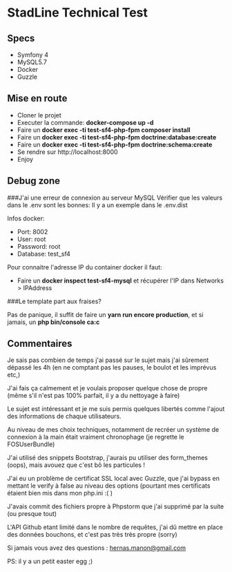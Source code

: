 # StadLine Technical Test

## Specs
* Symfony 4
* MySQL5.7
* Docker
* Guzzle

## Mise en route

* Cloner le projet
* Executer la commande: **docker-compose up -d**
* Faire un **docker exec -ti test-sf4-php-fpm composer install**
* Faire un **docker exec -ti test-sf4-php-fpm doctrine:database:create**
* Faire un **docker exec -ti test-sf4-php-fpm doctrine:schema:create**
* Se rendre sur http://localhost:8000
* Enjoy

## Debug zone

###J'ai une erreur de connexion au serveur MySQL
Vérifier que les valeurs dans le .env sont les bonnes:
Il y a un exemple dans le .env.dist

Infos docker:
* Port: 8002
* User: root
* Password: root
* Database: test_sf4

Pour connaitre l'adresse IP du container docker il faut:
* Faire un **docker inspect test-sf4-mysql** et récupérer l'IP dans Networks > IPAddress
  

###Le template part aux fraises?

Pas de panique, il suffit de faire un **yarn run encore production**, et si jamais, un **php bin/console ca:c**

## Commentaires

Je sais pas combien de temps j'ai passé sur le sujet mais j'ai sûrement dépassé les 4h (en ne comptant pas les pauses, le boulot et les imprévus etc,)

J'ai fais ça calmement et je voulais proposer quelque chose de propre (même s'il n'est pas 100% parfait, il y a du nettoyage à faire)

Le sujet est intéressant et je me suis permis quelques libertés comme l'ajout des informations de chaque utilisateurs.

Au niveau de mes choix techniques, notamment de recréer un système de connexion à la main était vraiment chronophage (je regrette le FOSUserBundle)

J'ai utilisé des snippets Bootstrap, j'aurais pu utiliser des form_themes (oops), mais avouez que c'est bô les particules !

J'ai eu un problème de certificat SSL local avec Guzzle, que j'ai bypass en mettant le verify à false au niveau des options (pourtant mes certificats étaient bien mis dans mon php.ini :( )

J'avais commit des fichiers propre à Phpstorm que j'ai supprimé par la suite (ou presque tout)

L'API Github etant limité dans le nombre de requêtes, j'ai dû mettre en place des données bouchons, et c'est pas très très propre (sorry)


Si jamais vous avez des questions : hernas.manon@gmail.com


PS: il y a un petit easter egg ;)
